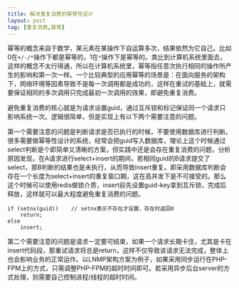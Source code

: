 ```yaml
---
title: 解决重复消费的幂等性设计
layout: post
tag: [重复消费,幂等]
---
```


幂等的概念来自于数学，某元素在某操作下自运算多次，结果依然为它自己。比如0在`+/-/*`操作下都是幂等的，1在`*`操作下是幂等的。类比到计算机系统里面去，这样的概念不太行得通，所以在计算机系统里，幂等指任意次执行相同的操作所产生的影响和第一次一样。一个比较典型的应用幂等的场景是：在面向服务的架构下，网络环境等因素导致不是每一次调用都是成功的，这样在重试的基础上，就需要保证相同的多次调用只完成最初一次调用的效果，即避免重复消费。

避免重复消费的核心就是为请求设置guid，通过互斥锁和标记保证同一个请求只影响系统一次。逻辑很简单，但是实现上有以下两个需要注意的问题。

第一个需要注意的问题是判断请求是否已执行的时候，不要使用数据库进行判断。很多需要做幂等性设计的系统，经常会把guid写入数据库，理论上这个时候通过select判断是个即简单又清晰的方案，但实践中还是会存在重复消费的问题，分析原因发现，在A请求进行select+insert的期间，若相同guid的B请求提交了select，那B判断的结果也是未执行，从而导致insert重复。即采用数据库判断会存在一个长度为select+insert的重复窗口期，这在高并发下是不可接受的。那么这个时候可以使用redis做锁介质，insert前先设置guid-key拿到互斥锁，完成后释放，这样就可以最大程度避免重复消费的问题。

~~~
if (setnx(guid))	// setnx表示不存在才设置，存在时返回0
	return;
else
	insert;
~~~

第二个需要注意的问题是请求一定要可结束，如果一个请求长期卡住，尤其是卡在insert代码段，那重试请求将总是return，这样不仅导致该请求无法完成，整体上也会影响业务的正常运作。以LNMP架构方案为例子，如果采用同步运行在PHP-FPM上的方式，只需调整PHP-FPM的超时时间即可。若采用异步后台server的方式处理，则需要自己控制进程/线程的超时时间。
